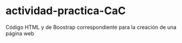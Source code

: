 # actividad-practica-CaC
Código HTML y de Boostrap correspondiente para la creación de una página web
